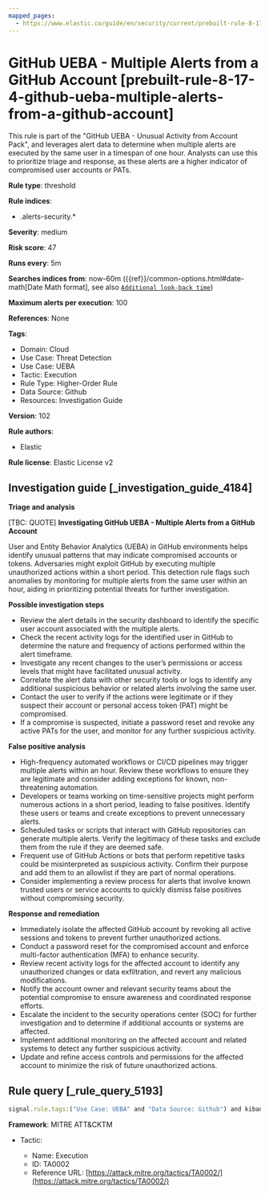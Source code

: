 ```yaml
---
mapped_pages:
  - https://www.elastic.co/guide/en/security/current/prebuilt-rule-8-17-4-github-ueba-multiple-alerts-from-a-github-account.html
---
```


# GitHub UEBA - Multiple Alerts from a GitHub Account [prebuilt-rule-8-17-4-github-ueba-multiple-alerts-from-a-github-account]

This rule is part of the "GitHub UEBA - Unusual Activity from Account Pack", and leverages alert data to determine when multiple alerts are executed by the same user in a timespan of one hour. Analysts can use this to prioritize triage and response, as these alerts are a higher indicator of compromised user accounts or PATs.

**Rule type**: threshold

**Rule indices**:

* .alerts-security.*

**Severity**: medium

**Risk score**: 47

**Runs every**: 5m

**Searches indices from**: now-60m ({{ref}}/common-options.html#date-math[Date Math format], see also [`Additional look-back time`](docs-content://solutions/security/detect-and-alert/create-detection-rule.md#rule-schedule))

**Maximum alerts per execution**: 100

**References**: None

**Tags**:

* Domain: Cloud
* Use Case: Threat Detection
* Use Case: UEBA
* Tactic: Execution
* Rule Type: Higher-Order Rule
* Data Source: Github
* Resources: Investigation Guide

**Version**: 102

**Rule authors**:

* Elastic

**Rule license**: Elastic License v2

## Investigation guide [_investigation_guide_4184]

**Triage and analysis**

[TBC: QUOTE]
**Investigating GitHub UEBA - Multiple Alerts from a GitHub Account**

User and Entity Behavior Analytics (UEBA) in GitHub environments helps identify unusual patterns that may indicate compromised accounts or tokens. Adversaries might exploit GitHub by executing multiple unauthorized actions within a short period. This detection rule flags such anomalies by monitoring for multiple alerts from the same user within an hour, aiding in prioritizing potential threats for further investigation.

**Possible investigation steps**

* Review the alert details in the security dashboard to identify the specific user account associated with the multiple alerts.
* Check the recent activity logs for the identified user in GitHub to determine the nature and frequency of actions performed within the alert timeframe.
* Investigate any recent changes to the user’s permissions or access levels that might have facilitated unusual activity.
* Correlate the alert data with other security tools or logs to identify any additional suspicious behavior or related alerts involving the same user.
* Contact the user to verify if the actions were legitimate or if they suspect their account or personal access token (PAT) might be compromised.
* If a compromise is suspected, initiate a password reset and revoke any active PATs for the user, and monitor for any further suspicious activity.

**False positive analysis**

* High-frequency automated workflows or CI/CD pipelines may trigger multiple alerts within an hour. Review these workflows to ensure they are legitimate and consider adding exceptions for known, non-threatening automation.
* Developers or teams working on time-sensitive projects might perform numerous actions in a short period, leading to false positives. Identify these users or teams and create exceptions to prevent unnecessary alerts.
* Scheduled tasks or scripts that interact with GitHub repositories can generate multiple alerts. Verify the legitimacy of these tasks and exclude them from the rule if they are deemed safe.
* Frequent use of GitHub Actions or bots that perform repetitive tasks could be misinterpreted as suspicious activity. Confirm their purpose and add them to an allowlist if they are part of normal operations.
* Consider implementing a review process for alerts that involve known trusted users or service accounts to quickly dismiss false positives without compromising security.

**Response and remediation**

* Immediately isolate the affected GitHub account by revoking all active sessions and tokens to prevent further unauthorized actions.
* Conduct a password reset for the compromised account and enforce multi-factor authentication (MFA) to enhance security.
* Review recent activity logs for the affected account to identify any unauthorized changes or data exfiltration, and revert any malicious modifications.
* Notify the account owner and relevant security teams about the potential compromise to ensure awareness and coordinated response efforts.
* Escalate the incident to the security operations center (SOC) for further investigation and to determine if additional accounts or systems are affected.
* Implement additional monitoring on the affected account and related systems to detect any further suspicious activity.
* Update and refine access controls and permissions for the affected account to minimize the risk of future unauthorized actions.


## Rule query [_rule_query_5193]

```js
signal.rule.tags:("Use Case: UEBA" and "Data Source: Github") and kibana.alert.workflow_status:"open"
```

**Framework**: MITRE ATT&CKTM

* Tactic:

    * Name: Execution
    * ID: TA0002
    * Reference URL: [https://attack.mitre.org/tactics/TA0002/](https://attack.mitre.org/tactics/TA0002/)



